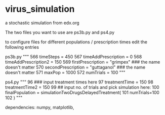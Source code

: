 # virus_simulation
a stochastic simulation from edx.org

The two files you want to use are ps3b.py and ps4.py 

to configure files for different populations / prescription times edit the following entries

ps3b.py 
"""
566     timeSteps = 450
567     timeAddPrescription = 0
568     timeAddPrescription2 = 150
569     firstPrescription = "grimpex"    ### the name doesn't matter
570     secondPrescription = "guttaganol"  ### the name doesn't matter
571     maxPop = 1000
572     numTrials = 100
"""

ps4.py
"""
 96 ### input treatment times here
 97     treatmentTime = 150
 98     treatmentTime2 = 150
 99 ## input no. of trials and pick simulation here:
100     finalPopulation = simulationTwoDrugsDelayedTreatment(
101             numTrials=100
102             )
"""

dependencies: numpy, matplotlib, 
